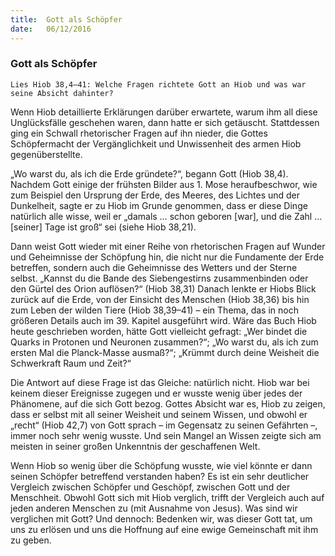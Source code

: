 ```yaml
---
title:  Gott als Schöpfer
date:   06/12/2016
---
```


### Gott als Schöpfer
 
`Lies Hiob 38,4–41: Welche Fragen richtete Gott an Hiob und was war seine Absicht dahinter?` 

Wenn Hiob detaillierte Erklärungen darüber erwartete, warum ihm all diese Unglücksfälle geschehen waren, dann hatte er sich getäuscht. Stattdessen ging ein Schwall rhetorischer Fragen auf ihn nieder, die Gottes Schöpfermacht der Vergänglichkeit und Unwissenheit des armen Hiob gegenüberstellte. 

„Wo warst du, als ich die Erde gründete?“, begann Gott (Hiob 38,4). Nachdem Gott einige der frühsten Bilder aus 1. Mose heraufbeschwor, wie zum Beispiel den Ursprung der Erde, des Meeres, des Lichtes und der Dunkelheit, sagte er zu Hiob im Grunde genommen, dass er diese Dinge natürlich alle wisse, weil er „damals … schon geboren [war], und die Zahl …[seiner] Tage ist groß“ sei (siehe Hiob 38,21). 

Dann weist Gott wieder mit einer Reihe von rhetorischen Fragen auf Wunder und Geheimnisse der Schöpfung hin, die nicht nur die Fundamente der Erde betreffen, sondern auch die Geheimnisse des Wetters und der Sterne selbst. „Kannst du die Bande des Siebengestirns zusammenbinden oder den Gürtel des Orion auflösen?“ (Hiob 38,31) Danach lenkte er Hiobs Blick zurück auf die Erde, von der Einsicht des Menschen (Hiob 38,36) bis hin zum Leben der wilden Tiere (Hiob 38,39–41) – ein Thema, das in noch größeren Details auch im 39. Kapitel ausgeführt wird. Wäre das Buch Hiob heute geschrieben worden, hätte Gott vielleicht gefragt: „Wer bindet die Quarks in Protonen und Neuronen zusammen?“; „Wo warst du, als ich zum ersten Mal die Planck-Masse ausmaß?“; „Krümmt durch deine Weisheit die Schwerkraft Raum und Zeit?“ 

Die Antwort auf diese Frage ist das Gleiche: natürlich nicht. Hiob war bei keinem dieser Ereignisse zugegen und er wusste wenig über jedes der Phänomene, auf die sich Gott bezog. Gottes Absicht war es, Hiob zu zeigen, dass er selbst mit all seiner Weisheit und seinem Wissen, und obwohl er „recht“ (Hiob 42,7) von Gott sprach – im Gegensatz zu seinen Gefährten –, immer noch sehr wenig wusste. Und sein Mangel an Wissen zeigte sich am meisten in seiner großen Unkenntnis der geschaffenen Welt. 

Wenn Hiob so wenig über die Schöpfung wusste, wie viel könnte er dann seinen Schöpfer betreffend verstanden haben? Es ist ein sehr deutlicher Vergleich zwischen Schöpfer und Geschöpf, zwischen Gott und der Menschheit. Obwohl Gott sich mit Hiob verglich, trifft der Vergleich auch auf jeden anderen Menschen zu (mit Ausnahme von Jesus). Was sind wir verglichen mit Gott? Und dennoch: Bedenken wir, was dieser Gott tat, um uns zu erlösen und uns die Hoffnung auf eine ewige Gemeinschaft mit ihm zu geben. 